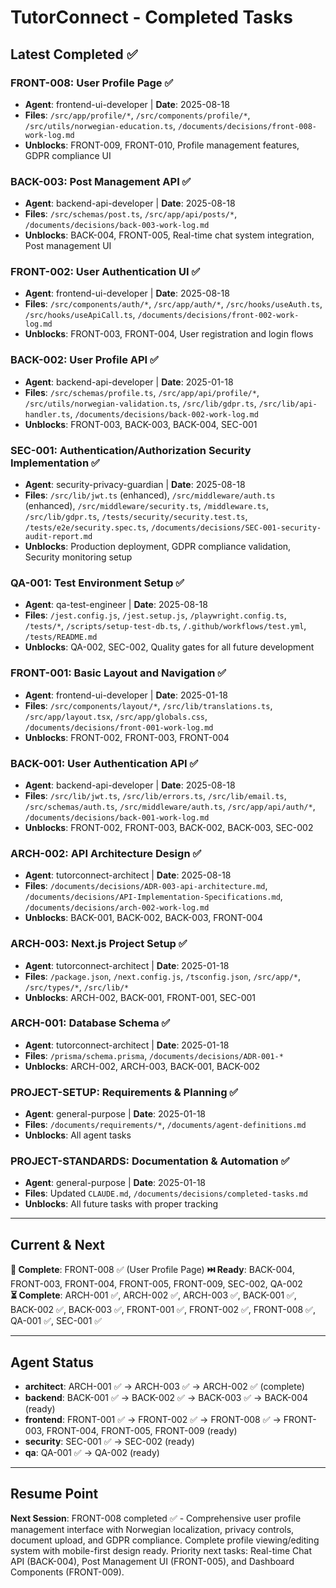 # TutorConnect - Completed Tasks

## Latest Completed ✅

### FRONT-008: User Profile Page ✅
- **Agent**: frontend-ui-developer | **Date**: 2025-08-18
- **Files**: `/src/app/profile/*`, `/src/components/profile/*`, `/src/utils/norwegian-education.ts`, `/documents/decisions/front-008-work-log.md`
- **Unblocks**: FRONT-009, FRONT-010, Profile management features, GDPR compliance UI

### BACK-003: Post Management API ✅
- **Agent**: backend-api-developer | **Date**: 2025-08-18
- **Files**: `/src/schemas/post.ts`, `/src/app/api/posts/*`, `/documents/decisions/back-003-work-log.md`
- **Unblocks**: BACK-004, FRONT-005, Real-time chat system integration, Post management UI

### FRONT-002: User Authentication UI ✅
- **Agent**: frontend-ui-developer | **Date**: 2025-08-18
- **Files**: `/src/components/auth/*`, `/src/app/auth/*`, `/src/hooks/useAuth.ts`, `/src/hooks/useApiCall.ts`, `/documents/decisions/front-002-work-log.md`
- **Unblocks**: FRONT-003, FRONT-004, User registration and login flows

### BACK-002: User Profile API ✅
- **Agent**: backend-api-developer | **Date**: 2025-01-18
- **Files**: `/src/schemas/profile.ts`, `/src/app/api/profile/*`, `/src/utils/norwegian-validation.ts`, `/src/lib/gdpr.ts`, `/src/lib/api-handler.ts`, `/documents/decisions/back-002-work-log.md`
- **Unblocks**: FRONT-003, BACK-003, BACK-004, SEC-001

### SEC-001: Authentication/Authorization Security Implementation ✅
- **Agent**: security-privacy-guardian | **Date**: 2025-08-18
- **Files**: `/src/lib/jwt.ts` (enhanced), `/src/middleware/auth.ts` (enhanced), `/src/middleware/security.ts`, `/middleware.ts`, `/src/lib/gdpr.ts`, `/tests/security/security.test.ts`, `/tests/e2e/security.spec.ts`, `/documents/decisions/SEC-001-security-audit-report.md`
- **Unblocks**: Production deployment, GDPR compliance validation, Security monitoring setup

### QA-001: Test Environment Setup ✅
- **Agent**: qa-test-engineer | **Date**: 2025-08-18
- **Files**: `/jest.config.js`, `/jest.setup.js`, `/playwright.config.ts`, `/tests/*`, `/scripts/setup-test-db.ts`, `/.github/workflows/test.yml`, `/tests/README.md`
- **Unblocks**: QA-002, SEC-002, Quality gates for all future development

### FRONT-001: Basic Layout and Navigation ✅
- **Agent**: frontend-ui-developer | **Date**: 2025-01-18
- **Files**: `/src/components/layout/*`, `/src/lib/translations.ts`, `/src/app/layout.tsx`, `/src/app/globals.css`, `/documents/decisions/front-001-work-log.md`
- **Unblocks**: FRONT-002, FRONT-003, FRONT-004

### BACK-001: User Authentication API ✅
- **Agent**: backend-api-developer | **Date**: 2025-08-18
- **Files**: `/src/lib/jwt.ts`, `/src/lib/errors.ts`, `/src/lib/email.ts`, `/src/schemas/auth.ts`, `/src/middleware/auth.ts`, `/src/app/api/auth/*`, `/documents/decisions/back-001-work-log.md`
- **Unblocks**: FRONT-002, FRONT-003, BACK-002, BACK-003, SEC-002

### ARCH-002: API Architecture Design ✅
- **Agent**: tutorconnect-architect | **Date**: 2025-08-18
- **Files**: `/documents/decisions/ADR-003-api-architecture.md`, `/documents/decisions/API-Implementation-Specifications.md`, `/documents/decisions/arch-002-work-log.md`
- **Unblocks**: BACK-001, BACK-002, BACK-003, FRONT-004

### ARCH-003: Next.js Project Setup ✅
- **Agent**: tutorconnect-architect | **Date**: 2025-01-18
- **Files**: `/package.json`, `/next.config.js`, `/tsconfig.json`, `/src/app/*`, `/src/types/*`, `/src/lib/*`
- **Unblocks**: ARCH-002, BACK-001, FRONT-001, SEC-001

### ARCH-001: Database Schema ✅
- **Agent**: tutorconnect-architect | **Date**: 2025-01-18
- **Files**: `/prisma/schema.prisma`, `/documents/decisions/ADR-001-*`
- **Unblocks**: ARCH-002, ARCH-003, BACK-001, BACK-002

### PROJECT-SETUP: Requirements & Planning ✅ 
- **Agent**: general-purpose | **Date**: 2025-01-18
- **Files**: `/documents/requirements/*`, `/documents/agent-definitions.md`
- **Unblocks**: All agent tasks

### PROJECT-STANDARDS: Documentation & Automation ✅
- **Agent**: general-purpose | **Date**: 2025-01-18  
- **Files**: Updated `CLAUDE.md`, `/documents/decisions/completed-tasks.md`
- **Unblocks**: All future tasks with proper tracking

---

## Current & Next

**🔄 Complete**: FRONT-008 ✅ (User Profile Page)
**⏭️ Ready**: BACK-004, FRONT-003, FRONT-004, FRONT-005, FRONT-009, SEC-002, QA-002  
**⏳ Complete**: ARCH-001 ✅, ARCH-002 ✅, ARCH-003 ✅, BACK-001 ✅, BACK-002 ✅, BACK-003 ✅, FRONT-001 ✅, FRONT-002 ✅, FRONT-008 ✅, QA-001 ✅, SEC-001 ✅

---

## Agent Status
- **architect**: ARCH-001 ✅ → ARCH-003 ✅ → ARCH-002 ✅ (complete)
- **backend**: BACK-001 ✅ → BACK-002 ✅ → BACK-003 ✅ → BACK-004 (ready)
- **frontend**: FRONT-001 ✅ → FRONT-002 ✅ → FRONT-008 ✅ → FRONT-003, FRONT-004, FRONT-005, FRONT-009 (ready) 
- **security**: SEC-001 ✅ → SEC-002 (ready)
- **qa**: QA-001 ✅ → QA-002 (ready)

---

## Resume Point
**Next Session**: FRONT-008 completed ✅ - Comprehensive user profile management interface with Norwegian localization, privacy controls, document upload, and GDPR compliance. Complete profile viewing/editing system with mobile-first design ready. Priority next tasks: Real-time Chat API (BACK-004), Post Management UI (FRONT-005), and Dashboard Components (FRONT-009).